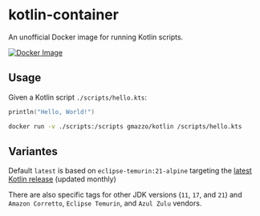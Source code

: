 # kotlin-container
An unofficial Docker image for running Kotlin scripts.

[![Docker Image](https://img.shields.io/docker/image-size/gmazzo/kotlin)](https://hub.docker.com/repository/docker/gmazzo/kotlin/general)

## Usage
Given a Kotlin script `./scripts/hello.kts`:
```kotlin
println("Hello, World!")
```

```bash
docker run -v ./scripts:/scripts gmazzo/kotlin /scripts/hello.kts
```

## Variantes
Default `latest` is based on `eclipse-temurin:21-alpine` targeting the [latest Kotlin release](https://github.com/Jetbrains/kotlin/releases/latest) (updated monthly)

There are also specific tags for other JDK versions (`11`, `17`, and `21`) and `Amazon Corretto`, `Eclipse Temurin`, and `Azul Zulu` vendors.
